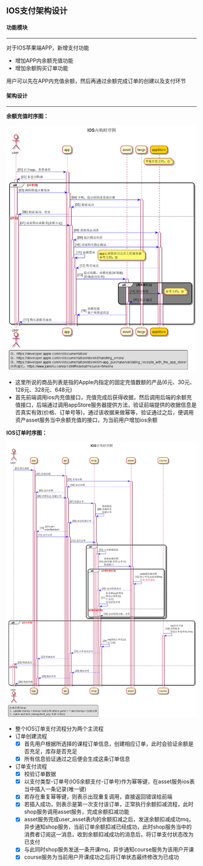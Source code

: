 ## IOS支付架构设计

#### 功能模块

------

对于IOS苹果端APP，新增支付功能

- 增加APP内余额充值功能
- 增加余额购买订单功能

用户可以先在APP内充值余额，然后再通过余额完成订单的创建以及支付环节

#### 架构设计

------

**余额充值时序图：**

![RUNOOB 图标](https://github.com/Tian-LQ/design/blob/main/IOS%E6%94%AF%E4%BB%98%E8%AE%BE%E8%AE%A1/IOS%E4%BD%99%E9%A2%9D%E5%85%85%E5%80%BC%E6%97%B6%E5%BA%8F%E5%9B%BE.png?raw=true)

- 这里所说的商品列表是指的Apple内指定的固定充值数额的产品(6元、30元、128元、328元、648元)
- 首先前端调用ios内充值接口，充值完成后获得收据，然后调用后端的余额充值接口，后端通过调用appStore服务器提供方法，验证前端提供的收据信息是否真实有效(价格、订单号等)，通过该收据来做幂等，验证通过之后，便调用资产asset服务当中余额充值的接口，为当前用户增加ios余额

**IOS订单时序图：**

![RUNOOB 图标](https://github.com/Tian-LQ/design/blob/main/IOS%E6%94%AF%E4%BB%98%E8%AE%BE%E8%AE%A1/IOS%E8%AE%A2%E5%8D%95%E6%97%B6%E5%BA%8F%E5%9B%BE.png?raw=true)

- 整个IOS订单支付流程分为两个主流程
- 订单创建流程
  - [x] 首先用户根据所选择的课程订单信息，创建相应订单，此时会验证余额是否充足，库存是否充足
  - [x] 所有信息验证通过之后便会生成这条订单信息
- 订单支付流程
  - [x] 校验订单数据
  - [x] 以支付类型-订单号(IOS余额支付-订单号)作为幂等键，在asset服务ios表当中插入一条记录(唯一键)
  - [x] 若存在重复幂等键，则表示出现重复调用，直接返回错误给前端
  - [x] 若插入成功，则表示是第一次支付该订单，正常执行余额扣减流程，此时shop服务调用asset服务，完成余额扣减功能
  - [x] asset服务完成user_asset表内的余额扣减之后，发送余额扣减成功mq，异步通知shop服务，当前订单余额扣减已经成功，此时shop服务当中的消费者订阅这一消息，收到余额扣减成功的消息后，将订单支付状态改为已支付
  - [x] 与此同时shop服务发送一条开课mq，异步通知course服务为该用户开课
  - [x] course服务为当前用户开课成功之后将订单状态最终修改为已成功